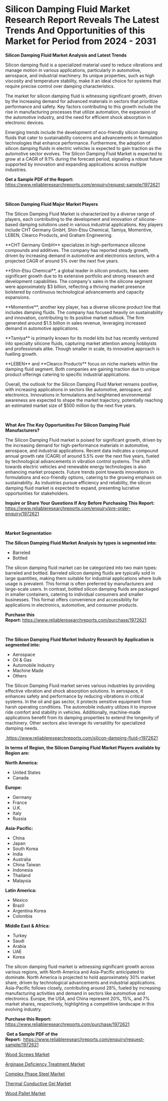 <p><h1>Silicon Damping Fluid Market Research Report Reveals The Latest Trends And Opportunities of this Market for Period from 2024 - 2031</h1></p><p><strong>Silicon Damping Fluid Market Analysis and Latest Trends</strong></p>
<p><p>Silicon damping fluid is a specialized material used to reduce vibrations and manage motion in various applications, particularly in automotive, aerospace, and industrial machinery. Its unique properties, such as high viscosity and temperature stability, make it an ideal choice for systems that require precise control over damping characteristics. </p><p>The market for silicon damping fluid is witnessing significant growth, driven by the increasing demand for advanced materials in sectors that prioritize performance and safety. Key factors contributing to this growth include the rise in manufacturing processes that utilize automation, the expansion of the automotive industry, and the need for efficient shock absorption in electronic devices. </p><p>Emerging trends include the development of eco-friendly silicon damping fluids that cater to sustainability concerns and advancements in formulation technologies that enhance performance. Furthermore, the adoption of silicon damping fluids in electric vehicles is expected to gain traction as the automotive sector evolves. The Silicon Damping Fluid Market is expected to grow at a CAGR of 9.1% during the forecast period, signaling a robust future supported by innovation and expanding applications across multiple industries.</p></p>
<p><strong>Get a Sample PDF of the Report:&nbsp;</strong> <a href="https://www.reliableresearchreports.com/enquiry/request-sample/1972621?utm_campaign=37&utm_medium=2&utm_source=Github&utm_content=ia&utm_term=14112024&utm_id=silicon-damping-fluid">https://www.reliableresearchreports.com/enquiry/request-sample/1972621</a></p>
<p>&nbsp;</p>
<p><strong>Silicon Damping Fluid Major Market Players</strong></p>
<p><p>The Silicon Damping Fluid Market is characterized by a diverse range of players, each contributing to the development and innovation of silicone-based damping solutions used in various industrial applications. Key players include CHT Germany GmbH, Shin-Etsu Chemical, Tamiya, Momentive, LEBEN, Clearco Products, and Graham Engineering.</p><p>**CHT Germany GmbH** specializes in high-performance silicone compounds and additives. The company has reported steady growth, driven by increasing demand in automotive and electronics sectors, with a projected CAGR of around 5% over the next five years.</p><p>**Shin-Etsu Chemical**, a global leader in silicon products, has seen significant growth due to its extensive portfolio and strong research and development capabilities. The company's sales in the silicone segment were approximately $3 billion, reflecting a thriving market presence bolstered by continuous technological advancements and capacity expansions.</p><p>**Momentive**, another key player, has a diverse silicone product line that includes damping fluids. The company has focused heavily on sustainability and innovation, contributing to its positive market outlook. The firm generated around $1.5 billion in sales revenue, leveraging increased demand in automotive applications.</p><p>**Tamiya** is primarily known for its model kits but has recently ventured into specialty silicone fluids, capturing market attention among hobbyists and professionals alike. Though smaller in scale, its innovative approach is fuelling growth.</p><p>**LEBEN** and **Clearco Products** focus on niche markets within the damping fluid segment. Both companies are gaining traction due to unique product offerings catering to specific industrial applications.</p><p>Overall, the outlook for the Silicon Damping Fluid Market remains positive, with increasing applications in sectors like automotive, aerospace, and electronics. Innovations in formulations and heightened environmental awareness are expected to shape the market trajectory, potentially reaching an estimated market size of $500 million by the next five years.</p></p>
<p>&nbsp;</p>
<p><strong>What Are The Key Opportunities For Silicon Damping Fluid Manufacturers?</strong></p>
<p><p>The Silicon Damping Fluid market is poised for significant growth, driven by the increasing demand for high-performance materials in automotive, aerospace, and industrial applications. Recent data indicates a compound annual growth rate (CAGR) of around 5.5% over the next five years, fueled by technological advancements in vibration control systems. The shift towards electric vehicles and renewable energy technologies is also enhancing market prospects. Future trends point towards innovations in formulations and eco-friendly options, catering to the growing emphasis on sustainability. As industries pursue efficiency and reliability, the silicon damping fluid market is expected to expand, presenting lucrative opportunities for stakeholders.</p></p>
<p><strong>Inquire or Share Your Questions If Any Before Purchasing This Report:</strong> <a href="https://www.reliableresearchreports.com/enquiry/pre-order-enquiry/1972621?utm_campaign=37&utm_medium=2&utm_source=Github&utm_content=ia&utm_term=14112024&utm_id=silicon-damping-fluid">https://www.reliableresearchreports.com/enquiry/pre-order-enquiry/1972621</a></p>
<p>&nbsp;</p>
<p><strong>Market Segmentation</strong></p>
<p><strong>The Silicon Damping Fluid Market Analysis by types is segmented into:</strong></p>
<p><ul><li>Barreled</li><li>Bottled</li></ul></p>
<p><p>The silicon damping fluid market can be categorized into two main types: barreled and bottled. Barreled silicon damping fluids are typically sold in large quantities, making them suitable for industrial applications where bulk usage is prevalent. This format is often preferred by manufacturers and large-scale users. In contrast, bottled silicon damping fluids are packaged in smaller containers, catering to individual consumers and smaller businesses. This format offers convenience and accessibility for applications in electronics, automotive, and consumer products.</p></p>
<p><strong>Purchase this Report:&nbsp;</strong><a href="https://www.reliableresearchreports.com/purchase/1972621?utm_campaign=37&utm_medium=2&utm_source=Github&utm_content=ia&utm_term=14112024&utm_id=silicon-damping-fluid">https://www.reliableresearchreports.com/purchase/1972621</a></p>
<p>&nbsp;</p>
<p><strong>The Silicon Damping Fluid Market Industry Research by Application is segmented into:</strong></p>
<p><ul><li>Aerospace</li><li>Oil & Gas</li><li>Automobile Industry</li><li>Machine Made</li><li>Others</li></ul></p>
<p><p>The Silicon Damping Fluid market serves various industries by providing effective vibration and shock absorption solutions. In aerospace, it enhances safety and performance by reducing vibrations in critical systems. In the oil and gas sector, it protects sensitive equipment from harsh operating conditions. The automobile industry utilizes it to improve ride comfort and stability in vehicles. Additionally, machine-made applications benefit from its damping properties to extend the longevity of machinery. Other sectors also leverage its versatility for specialized damping needs.</p></p>
<p><a href="https://www.reliableresearchreports.com/silicon-damping-fluid-r1972621?utm_campaign=37&utm_medium=2&utm_source=Github&utm_content=ia&utm_term=14112024&utm_id=silicon-damping-fluid">&nbsp;https://www.reliableresearchreports.com/silicon-damping-fluid-r1972621</a></p>
<p><strong>In terms of Region, the Silicon Damping Fluid Market Players available by Region are:</strong></p>
<p>
    <p> <strong> North America: </strong>
        <ul>
            <li>United States</li>
            <li>Canada</li>
        </ul>
        </p> 
    <p> <strong> Europe: </strong>
        <ul>
            <li>Germany</li>
            <li>France</li>
            <li>U.K.</li>
            <li>Italy</li>
            <li>Russia</li>
        </ul>
        </p> 
    <p> <strong> Asia-Pacific: </strong>
        <ul>
            <li>China</li>
            <li>Japan</li>
            <li>South Korea</li>
            <li>India</li>
            <li>Australia</li>
            <li>China Taiwan</li>
            <li>Indonesia</li>
            <li>Thailand</li>
            <li>Malaysia</li>
        </ul>
        </p> 
    <p> <strong> Latin America: </strong>
        <ul>
            <li>Mexico</li>
            <li>Brazil</li>
            <li>Argentina Korea</li>
            <li>Colombia</li>
        </ul>
        </p> 
    <p> <strong> Middle East & Africa: </strong>
        <ul>
            <li>Turkey</li>
            <li>Saudi</li>
            <li>Arabia</li>
            <li>UAE</li>
            <li>Korea</li>
        </ul>
    </p>
    </p>
<p><p>The silicon damping fluid market is witnessing significant growth across various regions, with North America and Asia-Pacific anticipated to dominate. North America is projected to hold approximately 30% market share, driven by technological advancements and industrial applications. Asia-Pacific follows closely, contributing around 28%, fueled by increasing manufacturing activities and demand in sectors like automotive and electronics. Europe, the USA, and China represent 20%, 15%, and 7% market shares, respectively, highlighting a competitive landscape in this evolving industry.</p></p>
<p><strong>Purchase this Report: </strong><a href="https://www.reliableresearchreports.com/purchase/1972621?utm_campaign=37&utm_medium=2&utm_source=Github&utm_content=ia&utm_term=14112024&utm_id=silicon-damping-fluid">https://www.reliableresearchreports.com/purchase/1972621</a></p>
<p>&nbsp;<strong>Get a Sample PDF of the Report:&nbsp;&nbsp;</strong><a href="https://www.reliableresearchreports.com/enquiry/request-sample/1972621?utm_campaign=37&utm_medium=2&utm_source=Github&utm_content=ia&utm_term=14112024&utm_id=silicon-damping-fluid">https://www.reliableresearchreports.com/enquiry/request-sample/1972621</a></p>
<p><strong></strong></p>
<p><p><a href="https://www.linkedin.com/pulse/future-innovation-global-wood-screws-market-growth-opportunities-ywj3c?utm_campaign=37&utm_medium=2&utm_source=Github&utm_content=ia&utm_term=14112024&utm_id=silicon-damping-fluid">Wood Screws Market</a></p><p><a href="https://issuu.com/reportprime-2/docs/arginase-deficiency-treatment-marke_2e0b910ebab5a7?utm_campaign=37&utm_medium=2&utm_source=Github&utm_content=ia&utm_term=14112024&utm_id=silicon-damping-fluid">Arginase Deficiency Treatment Market</a></p><p><a href="https://github.com/pizolina/Market-Research-Report-List-6/blob/main/complex-phase-steel-market.md?utm_campaign=37&utm_medium=2&utm_source=Github&utm_content=ia&utm_term=14112024&utm_id=silicon-damping-fluid">Complex Phase Steel Market</a></p><p><a href="https://github.com/tamvrosiya/Market-Research-Report-List-6/blob/main/thermal-conductive-gel-market.md?utm_campaign=37&utm_medium=2&utm_source=Github&utm_content=ia&utm_term=14112024&utm_id=silicon-damping-fluid">Thermal Conductive Gel Market</a></p><p><a href="https://www.linkedin.com/pulse/insights-wood-pallet-market-players-size-geographical-regions-jdeqc?utm_campaign=37&utm_medium=2&utm_source=Github&utm_content=ia&utm_term=14112024&utm_id=silicon-damping-fluid">Wood Pallet Market</a></p></p>